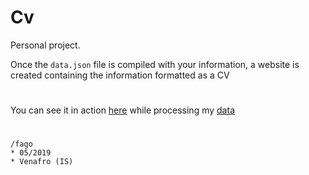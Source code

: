 # Cv

Personal project.

Once the `data.json` file is compiled with your information, a website is created containing the information formatted as a CV

#

You can see it in action [here](https://fagottino.github.io/cv/) while processing my [data](https://fagottino.github.io/cv/assets/data.json)

#

```
/fago
* 05/2019
* Venafro (IS)
```


